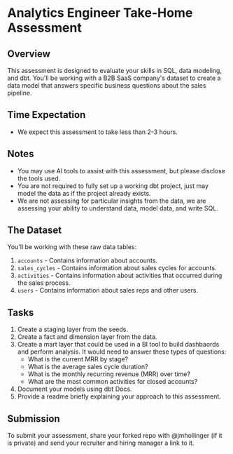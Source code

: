 # Analytics Engineer Take-Home Assessment

## Overview
This assessment is designed to evaluate your skills in SQL, data modeling, and dbt. You'll be working with a B2B SaaS company's dataset to create a data model that answers specific business questions about the sales pipeline.

## Time Expectation
- We expect this assessment to take less than 2-3 hours.

## Notes
- You may use AI tools to assist with this assessment, but please disclose the tools used.
- You are not required to fully set up a working dbt project, just may model the data as if the project already exists.
- We are not assessing for particular insights from the data, we are assessing your ability to understand data, model data, and write SQL.

## The Dataset
You'll be working with these raw data tables:
1. `accounts` - Contains information about accounts.
2. `sales_cycles` - Contains information about sales cycles for accounts.
2. `activities` - Contains information about activities that occurred during the sales process.
3. `users` - Contains information about sales reps and other users.

## Tasks
1. Create a staging layer from the seeds.
2. Create a fact and dimension layer from the data.
3. Create a mart layer that could be used in a BI tool to build dashbaords and perform analysis. It would need to answer these types of questions:
   - What is the current MRR by stage?
   - What is the average sales cycle duration?
   - What is the monthly recurring revenue (MRR) over time?
   - What are the most common activities for closed accounts?
4. Document your models using dbt Docs.
5. Provide a readme briefly explaining your approach to this assessment.

## Submission
To submit your assessment, share your forked repo with @jmhollinger (if it is private) and send your recruiter and hiring manager a link to it.